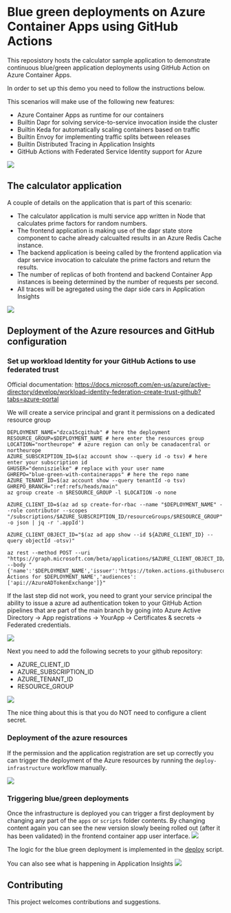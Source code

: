 # Blue green deployments on Azure Container Apps using GitHub Actions

This reposistory hosts the calculator sample application to demonstrate continuous blue/green application deployments using GitHub Action on Azure Container Apps.

In order to set up this demo you need to follow the instructions below.

This scenarios will make use of the following new features:
- Azure Container Apps as runtime for our containers
- Builtin Dapr for solving service-to-service invocation inside the cluster
- Builtin Keda for automatically scaling containers based on traffic
- Builtin Envoy for implementing traffic splits between releases
- Builtin Distributed Tracing in Application Insights
- GitHub Actions with Federated Service Identity support for Azure


![](/img/ghbgdepl.png)


## The calculator application
A couple of details on the application that is part of this scenario:
- The calculator application is multi service app written in Node that calculates prime factors for random numbers.
- The frontend application is making use of the dapr state store component to cache already calcualted results in an Azure Redis Cache instance.
- The backend application is beeing called by the frontend application via dapr service invocation to calculate the prime factors and return the results.
- The number of replicas of both frontend and backend Container App instances is beeing determined by the number of requests per second.
- All traces will be agregated using the dapr side cars in Application Insights

![](/img/caappsbg.png)

## Deployment of the Azure resources and GitHub configuration

### Set up workload Identity for your GitHub Actions to use federated trust

Official documentation:
https://docs.microsoft.com/en-us/azure/active-directory/develop/workload-identity-federation-create-trust-github?tabs=azure-portal

We will create a service principal and grant it permissions on a dedicated resource group

```
DEPLOYMENT_NAME="dzca15cgithub" # here the deployment
RESOURCE_GROUP=$DEPLOYMENT_NAME # here enter the resources group
LOCATION="northeurope" # azure region can only be canadacentral or northeurope
AZURE_SUBSCRIPTION_ID=$(az account show --query id -o tsv) # here enter your subscription id
GHUSER="denniszielke" # replace with your user name
GHREPO="blue-green-with-containerapps" # here the repo name
AZURE_TENANT_ID=$(az account show --query tenantId -o tsv)
GHREPO_BRANCH=":ref:refs/heads/main"
az group create -n $RESOURCE_GROUP -l $LOCATION -o none

AZURE_CLIENT_ID=$(az ad sp create-for-rbac --name "$DEPLOYMENT_NAME" --role contributor --scopes "/subscriptions/$AZURE_SUBSCRIPTION_ID/resourceGroups/$RESOURCE_GROUP" -o json | jq -r '.appId')

AZURE_CLIENT_OBJECT_ID="$(az ad app show --id ${AZURE_CLIENT_ID} --query objectId -otsv)"

az rest --method POST --uri "https://graph.microsoft.com/beta/applications/$AZURE_CLIENT_OBJECT_ID/federatedIdentityCredentials" --body "{'name':'$DEPLOYMENT_NAME','issuer':'https://token.actions.githubusercontent.com','subject':'repo:$GHUSER/$GHREPO$GHREPO_BRANCH','description':'GitHub Actions for $DEPLOYMENT_NAME','audiences':['api://AzureADTokenExchange']}"

```
If the last step did not work, you need to grant your service principal the ability to issue a azure ad authentication token to your GitHub Action pipelines that are part of the main branch by going into Azure Active Directory -> App registrations -> YourApp -> Certificates & secrets -> Federated credentials.

![](/img/aadtrustserviceidentity.png)

Next you need to add the following secrets to your github repository:
- AZURE_CLIENT_ID
- AZURE_SUBSCRIPTION_ID
- AZURE_TENANT_ID
- RESOURCE_GROUP

![](/img/ghsecrets.png)

The nice thing about this is that you do NOT need to configure a client secret.

### Deployment of the azure resources

If the permission and the application registration are set up correctly you can trigger the deployment of the Azure resources by running the `deploy-infrastructure` workflow manually.

![](/img/wfresources.png)

### Triggering blue/green deployments

Once the infrastructure is deployed you can trigger a first deployment by changing any part of the `apps` or `scripts` folder contents.
By changing content again you can see the new version slowly beeing rolled out (after it has been validated) in the frontend container app user interface.
![](/img/bgcalculator.png)

The logic for the blue green deployment is implemented in the [deploy](https://github.com/denniszielke/blue-green-with-containerapps/blob/main/scripts/deploy.sh) script.

You can also see what is happening in Application Insights
![](/img/tracing.png)

## Contributing

This project welcomes contributions and suggestions.


